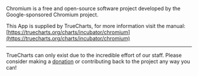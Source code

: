 Chromium is a free and open-source software project developed by the Google-sponsored Chromium project.

This App is supplied by TrueCharts, for more information visit the manual: [https://truecharts.org/charts/incubator/chromium](https://truecharts.org/charts/incubator/chromium)

---

TrueCharts can only exist due to the incredible effort of our staff.
Please consider making a [donation](https://truecharts.org/about/sponsor) or contributing back to the project any way you can!
